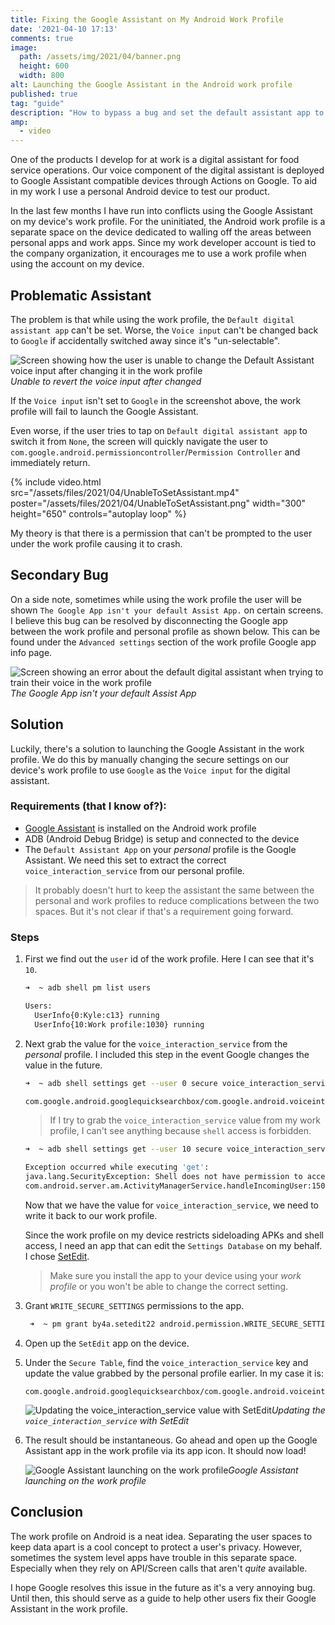 ```yaml
---
title: Fixing the Google Assistant on My Android Work Profile
date: '2021-04-10 17:13'
comments: true
image:
  path: /assets/img/2021/04/banner.png
  height: 600
  width: 800
alt: Launching the Google Assistant in the Android work profile
published: true
tag: "guide"
description: "How to bypass a bug and set the default assistant app to the Google Assistant on an Android work profile."
amp:
  - video
---
```


One of the products I develop for at work is a digital assistant for food service operations. Our voice component of the digital assistant is deployed to Google Assistant compatible devices through Actions on Google. To aid in my work I use a personal Android device to test our product. 

In the last few months I have run into conflicts using the Google Assistant on my device's work profile. For the uninitiated, the Android work profile is a separate space on the device dedicated to walling off the areas between personal apps and work apps. Since my work developer account is tied to the company organization, it encourages me to use a work profile when using the account on my device.

## Problematic Assistant

The problem is that while using the work profile, the `Default digital assistant app` can't be set. Worse, the `Voice input` can't be changed back to `Google` if accidentally switched away since it's "un-selectable". 

![Screen showing how the user is unable to change the Default Assistant voice input after changing it in the work profile](/assets/img/2021/04/SelectDigitalAssistantApp.png)*Unable to revert the voice input after changed*

If the `Voice input` isn't set to `Google` in the screenshot above, the work profile will fail to launch the Google Assistant. 

Even worse, if the user tries to tap on `Default digital assistant app` to switch it from `None`, the screen will quickly navigate the user to `com.google.android.permissioncontroller`/`Permission Controller` and immediately return.

{% include video.html
  src="/assets/files/2021/04/UnableToSetAssistant.mp4"
  poster="/assets/files/2021/04/UnableToSetAssistant.png"
  width="300"
  height="650"
  controls="autoplay loop"
%}

My theory is that there is a permission that can't be prompted to the user under the work profile causing it to crash.

## Secondary Bug

On a side note, sometimes while using the work profile the user will be shown `The Google App isn't your default Assist App.` on certain screens. I believe this bug can be resolved by disconnecting the Google app between the work profile and personal profile as shown below. This can be found under the `Advanced settings` section of the work profile Google app info page.

![Screen showing an error about the default digital assistant when trying to train their voice in the work profile](/assets/img/2021/04/DefaultAssistApp.png)*The Google App isn't your default Assist App*

## Solution

Luckily, there's a solution to launching the Google Assistant in the work profile. We do this by manually changing the secure settings on our device's work profile to use `Google` as the `Voice input` for the digital assistant.

### Requirements (that I know of?):

- [Google Assistant](https://play.google.com/store/apps/details?id=com.google.android.apps.googleassistant) is installed on the Android work profile
- ADB (Android Debug Bridge) is setup and connected to the device
- The `Default Assistant App` on your _personal_ profile is the Google Assistant. We need this set to extract the correct `voice_interaction_service` from our personal profile. 

> It probably doesn't hurt to keep the assistant the same between the personal and work profiles to reduce complications between the two spaces. But it's not clear if that's a requirement going forward.

### Steps

1. First we find out the `user` id of the work profile. Here I can see that it's `10`.

    ```bash
    ➜  ~ adb shell pm list users

    Users:
      UserInfo{0:Kyle:c13} running
      UserInfo{10:Work profile:1030} running
    ```

2. Next grab the value for the `voice_interaction_service` from the _personal_ profile. I included this step in the event Google changes the value in the future.

    ```bash
    ➜  ~ adb shell settings get --user 0 secure voice_interaction_service

    com.google.android.googlequicksearchbox/com.google.android.voiceinteraction.GsaVoiceInteractionService
    ```

    > If I try to grab the `voice_interaction_service` value from my work profile, I can't see anything because `shell` access is forbidden.

    ```bash
    ➜  ~ adb shell settings get --user 10 secure voice_interaction_service

    Exception occurred while executing 'get':
    java.lang.SecurityException: Shell does not have permission to access user 10
    com.android.server.am.ActivityManagerService.handleIncomingUser:15083 android.app.ActivityManager.handleIncomingUser:4290 com.android.providers.settings.SettingsProvider.resolveCallingUserIdEnforcingPermissionsLocked:2162
    ```

    Now that we have the value for `voice_interaction_service`, we need to write it back to our work profile. 

    Since the work profile on my device restricts sideloading APKs and shell access, I need an app that can edit the `Settings Database` on my behalf. I chose [SetEdit](https://play.google.com/store/apps/details?id=by4a.setedit22).

    > Make sure you install the app to your device using your _work profile_ or you won't be able to change the correct setting.

3. Grant `WRITE_SECURE_SETTINGS` permissions to the app.

    ```bash
     ➜  ~ pm grant by4a.setedit22 android.permission.WRITE_SECURE_SETTINGS
    ```

4. Open up the `SetEdit` app on the device.

5. Under the `Secure Table`, find the `voice_interaction_service` key and update the value grabbed by the personal profile earlier. In my case it is:

    ```
    com.google.android.googlequicksearchbox/com.google.android.voiceinteraction.GsaVoiceInteractionService
    ```

    ![Updating the voice_interaction_service value with SetEdit](/assets/img/2021/04/SetEditVoiceInput.png)*Updating the `voice_interaction_service` with SetEdit*

6. The result should be instantaneous. Go ahead and open up the Google Assistant app in the work profile via its app icon. It should now load! 

    ![Google Assistant launching on the work profile](/assets/img/2021/04/GoogleAssistantWorkProfile.png)*Google Assistant launching on the work profile*

## Conclusion

The work profile on Android is a neat idea. Separating the user spaces to keep data apart is a cool concept to protect a user's privacy. However, sometimes the system level apps have trouble in this separate space. Especially when they rely on API/Screen calls that aren't _quite_ available.

I hope Google resolves this issue in the future as it's a very annoying bug. Until then, this should serve as a guide to help other users fix their Google Assistant in the work profile.
